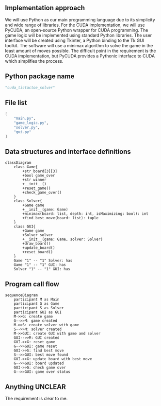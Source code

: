 ## Implementation approach
We will use Python as our main programming language due to its simplicity and wide range of libraries. For the CUDA implementation, we will use PyCUDA, an open-source Python wrapper for CUDA programming. The game logic will be implemented using standard Python libraries. The user interface will be created using Tkinter, a Python binding to the Tk GUI toolkit. The software will use a minimax algorithm to solve the game in the least amount of moves possible. The difficult point in the requirement is the CUDA implementation, but PyCUDA provides a Pythonic interface to CUDA which simplifies the process.

## Python package name
```python
"cuda_tictactoe_solver"
```

## File list
```python
[
    "main.py",
    "game_logic.py",
    "solver.py",
    "gui.py"
]
```

## Data structures and interface definitions
```mermaid
classDiagram
    class Game{
        +str board[3][3]
        +bool game_over
        +str winner
        +__init__()
        +reset_game()
        +check_game_over()
    }
    class Solver{
        +Game game
        +__init__(game: Game)
        +minimax(board: list, depth: int, isMaximizing: bool): int
        +find_best_move(board: list): tuple
    }
    class GUI{
        +Game game
        +Solver solver
        +__init__(game: Game, solver: Solver)
        +draw_board()
        +update_board()
        +reset_board()
    }
    Game "1" -- "1" Solver: has
    Game "1" -- "1" GUI: has
    Solver "1" -- "1" GUI: has
```

## Program call flow
```mermaid
sequenceDiagram
    participant M as Main
    participant G as Game
    participant S as Solver
    participant GUI as GUI
    M->>G: create game
    G-->>M: game created
    M->>S: create solver with game
    S-->>M: solver created
    M->>GUI: create GUI with game and solver
    GUI-->>M: GUI created
    GUI->>G: reset game
    G-->>GUI: game reset
    GUI->>S: find best move
    S-->>GUI: best move found
    GUI->>G: update board with best move
    G-->>GUI: board updated
    GUI->>G: check game over
    G-->>GUI: game over status
```

## Anything UNCLEAR
The requirement is clear to me.